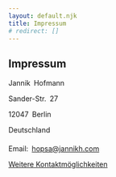 ```yaml
---
layout: default.njk
title: Impressum
# redirect: []
---
```


## Impressum

Jannik&ensp;Hofmann

Sander-Str.&ensp;27

12047&ensp;Berlin

Deutschland

####

Email:&ensp;<a href="mailto:hopsa@jannikh.com">hopsa@jannikh.com</a>

<a href="/links">Weitere Kontaktmöglichkeiten</a>

